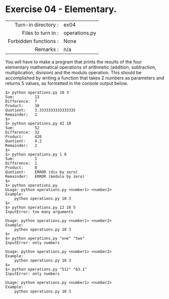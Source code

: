 # Exercise 04 - Elementary.

|                         |                    |
| -----------------------:| ------------------ |
|   Turn-in directory :   |  ex04              |
|   Files to turn in :    |  operations.py     |
|   Forbidden functions : |  None              |
|   Remarks :             |  n/a               |

You will have to make a program that prints the results of the four elementary mathematical operations of arithmetic (addition, subtraction, multiplication, division) and the modulo operation. This should be accomplished by writing a function that takes 2 numbers as parameters and returns 5 values, as formatted in the console output below.

```console
$> python operations.py 10 3
Sum:         13
Difference:  7
Product:     30
Quotient:    3.3333333333333335
Remainder:   1
$>
$> python operations.py 42 10
Sum:         52
Difference:  32
Product:     420
Quotient:    4.2
Remainder:   2
$>
$> python operations.py 1 0
Sum:         1
Difference:  1
Product:     0
Quotient:    ERROR (div by zero)
Remainder:   ERROR (modulo by zero)
$>
$> python operations.py
Usage: python operations.py <number1> <number2>
Example:
    python operations.py 10 3
$>
$> python operations.py 12 10 5
InputError: too many arguments

Usage: python operations.py <number1> <number2>
Example:
    python operations.py 10 3
$>
$> python operations.py "one" "two"
InputError: only numbers

Usage: python operations.py <number1> <number2>
Example:
    python operations.py 10 3
$>
$> python operations.py "512" "63.1"
InputError: only numbers

Usage: python operations.py <number1> <number2>
Example:
    python operations.py 10 3
```
